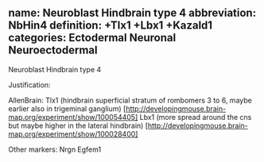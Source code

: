 name: Neuroblast Hindbrain type 4
abbreviation: NbHin4
definition: +Tlx1 +Lbx1 +Kazald1
categories: Ectodermal Neuronal Neuroectodermal
---

Neuroblast Hindbrain type 4

Justification:

AllenBrain:
Tlx1 (hindbrain superficial stratum of rombomers 3 to 6, maybe earlier also in trigeminal ganglium)
[http://developingmouse.brain-map.org/experiment/show/100054405]
Lbx1 (more spread around the cns but maybe higher in the lateral hindbrain)
[http://developingmouse.brain-map.org/experiment/show/100028400]


Other markers:
Nrgn
Egfem1